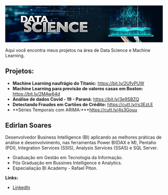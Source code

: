 <p align="center">
  <img src="banner.png" >
</p>

Aqui você encontra meus projetos na área de Data Science e Machine Learning.

## Projetos:

* **Machine Learning naufrágio do Titanic:** https://bit.ly/2UfyPUW
* **Machine Learning para previsão de valores casas em Boston:** https://bit.ly/2MAw64d
* **Análise de dados Covid - 19 - Paraná:** https://bit.ly/3e9SBZQ
* **Detectando Fraudes em Cartões de Crédito:** https://cutt.ly/rs3EzLE
* **Séries Temporais com ARIMA:***https://cutt.ly/4s3Gouu


## Edirlan Soares
Desenvolvedor Business Intelligence (BI) aplicando as melhores práticas de análise e desenvolvimento, nas ferramentas Power BI(DAX e M), Pentaho (PDI), Integration Services (SSIS), Analysis Services (SSAS) e SQL Server. 

* Graduação em Gestão em Tecnologia da Informação.
* Pós Graduação em Bussines Intelligence e Analytics.
* Especialiação BI Academy - Rafael Piton.

**Links:**
* [LinkedIn](https://www.linkedin.com/in/edirlansoares/)

